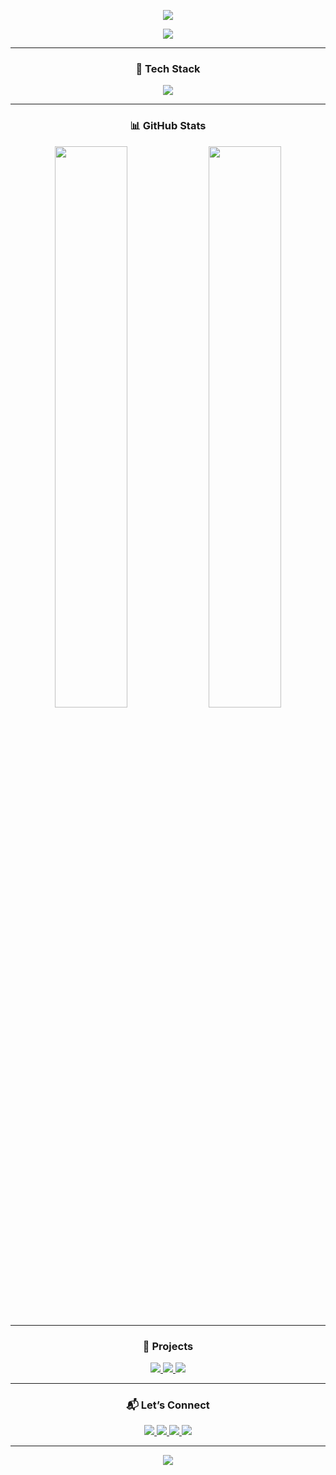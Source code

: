 <!-- TOP BANNER -->
<p align="center">
  <img src="https://capsule-render.vercel.app/api?type=waving&color=0f0c29,302b63,00c9ff&height=230&section=header&text=Muhammad%20Hashim&fontSize=42&fontColor=ffffff&fontAlign=50&fontAlignY=40&desc=Full-Stack%20MERN%20Developer&descAlign=50&descAlignY=65&descSize=20" />
</p>


<p align="center">
  <img src="https://readme-typing-svg.herokuapp.com?font=Fira+Code&size=24&pause=1000&color=00C6FF&center=true&vCenter=true&width=600&lines=MERN+Stack+Developer;Full-Stack+JavaScript+Engineer;Node.js+%7C+Express+%7C+MongoDB+%7C+React;Clean+Code+%7C+Fast+Delivery+%7C+Secure+Apps" />
</p>

---

<!-- TECH STACK -->
<h3 align="center">🧠 Tech Stack</h3>
<p align="center">
  <img src="https://skillicons.dev/icons?i=js,html,css,react,nodejs,express,mongodb,firebase,jwt,git,github,postman,vscode" />
</p>

---

<!-- STATS -->
<h3 align="center">📊 GitHub Stats</h3>
<p align="center">
  <img src="https://github-readme-stats.vercel.app/api?username=MuhammadHashim2&theme=tokyonight&show_icons=true&hide_border=true" width="48%"/>
  <img src="https://github-readme-streak-stats.herokuapp.com?user=MuhammadHashim2&theme=tokyonight&hide_border=true" width="48%" />
</p>

---

<!-- PROJECTS -->
<h3 align="center">🚀 Projects</h3>
<p align="center">
  <a href="https://github.com/MuhammadHashim2/jwt-auth-app">
    <img src="https://img.shields.io/badge/JWT%20Auth-Node.js%20%7C%20MongoDB%20%7C%20Express-00c6ff?style=for-the-badge&logo=jwt&logoColor=white" />
  </a>
  <a href="https://github.com/MuhammadHashim2/crud-operation">
    <img src="https://img.shields.io/badge/CRUD%20API-RESTful%20API%20%7C%20MongoDB-0072ff?style=for-the-badge&logo=express&logoColor=white" />
  </a>
  <a href="https://github.com/MuhammadHashim2/QR-Code-Scanner">
    <img src="https://img.shields.io/badge/QR%20Scanner-HTML%20%7C%20JS%20%7C%20MediaAPI-1f4068?style=for-the-badge&logo=javascript&logoColor=yellow" />
  </a>
</p>

---

<!-- CONTACT -->
<h3 align="center">📬 Let’s Connect</h3>
<p align="center">
  <a href="mailto:your_email@example.com">
    <img src="https://img.shields.io/badge/Gmail-D14836?style=for-the-badge&logo=gmail&logoColor=white" />
  </a>
  <a href="https://linkedin.com/in/your-linkedin-profile">
    <img src="https://img.shields.io/badge/LinkedIn-0e76a8?style=for-the-badge&logo=linkedin&logoColor=white" />
  </a>
  <a href="https://github.com/MuhammadHashim2">
    <img src="https://img.shields.io/badge/GitHub-171515?style=for-the-badge&logo=github&logoColor=white" />
  </a>
  <a href="https://your-portfolio-link.com">
    <img src="https://img.shields.io/badge/Portfolio-000000?style=for-the-badge&logo=firefox&logoColor=white" />
  </a>
</p>

---

<!-- FOOTER -->
<p align="center">
  <img src="https://capsule-render.vercel.app/api?type=waving&color=0072ff,00c6ff&height=120&section=footer"/>
</p>
